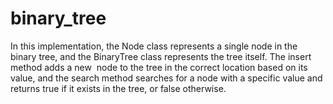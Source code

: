 # binary_tree


In this implementation, the Node class represents a single node in the binary tree, and the BinaryTree class represents the tree itself. The insert method adds a new  node to the tree in the correct location based on its value, and the search method searches for a node with a specific value and returns true if it exists in the tree, or false otherwise.
